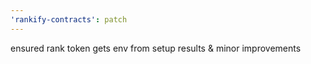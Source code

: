 ```yaml
---
'rankify-contracts': patch
---
```


ensured rank token gets env from setup results & minor improvements
